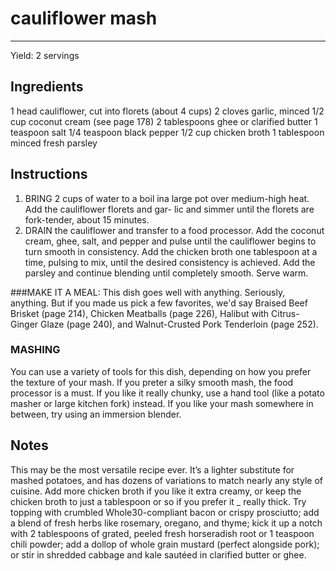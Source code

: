 # cauliflower mash
---
Yield: 2 servings

## Ingredients
1 head cauliflower, cut into florets
(about 4 cups)
2 cloves garlic, minced
1/2 cup coconut cream (see page 178)
2 tablespoons ghee or clarified butter
1 teaspoon salt
1/4 teaspoon black pepper
1/2 cup chicken broth
1 tablespoon minced fresh parsley

## Instructions
1. BRING 2 cups of water to a boil ina large pot over
medium-high heat. Add the cauliflower florets and gar-
lic and simmer until the florets are fork-tender, about 15
minutes.
2. DRAIN the cauliflower and transfer to a food processor.
Add the coconut cream, ghee, salt, and pepper and pulse
until the cauliflower begins to turn smooth in consistency.
Add the chicken broth one tablespoon at a time, pulsing
to mix, until the desired consistency is achieved. Add the
parsley and continue blending until completely smooth.
Serve warm.

###MAKE IT A MEAL: 
This dish goes well with anything.
Seriously, anything. But if you made us pick a few favorites,
we'd say Braised Beef Brisket (page 214), Chicken Meatballs
(page 226), Halibut with Citrus-Ginger Glaze (page 240),
and Walnut-Crusted Pork Tenderloin (page 252).

### MASHING 
You can use a variety of tools for this dish,
depending on how you prefer the texture of your mash. If
you preter a silky smooth mash, the food processor is a must.
If you like it really chunky, use a hand tool (like a potato
masher or large kitchen fork) instead. If you like your mash
somewhere in between, try using an immersion blender.


## Notes

This may be the most versatile recipe
ever. It’s a lighter substitute for mashed
potatoes, and has dozens of variations
to match nearly any style of cuisine. Add
more chicken broth if you like it extra
creamy, or keep the chicken broth to
just a tablespoon or so if you prefer it
_ really thick. Try topping with crumbled
Whole30-compliant bacon or crispy
prosciutto; add a blend of fresh herbs
like rosemary, oregano, and thyme;
kick it up a notch with 2 tablespoons of
grated, peeled fresh horseradish root or
1 teaspoon chili powder; add a dollop of
whole grain mustard (perfect alongside
pork); or stir in shredded cabbage and
kale sautéed in clarified butter or ghee.